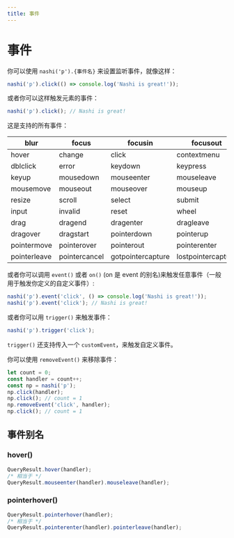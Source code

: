 ```yaml
---
title: 事件
---
```


# 事件

你可以使用 `nashi('p').{事件名}` 来设置监听事件，就像这样：

```ts
nashi('p').click(() => console.log('Nashi is great!'));
```

或者你可以这样触发元素的事件：

```ts
nashi('p').click(); // Nashi is great!
```

这是支持的所有事件：

| blur         | focus         | focusin           | focusout           |
| ------------ | ------------- | ----------------- | ------------------ |
| hover        | change        | click             | contextmenu        |
| dblclick     | error         | keydown           | keypress           |
| keyup        | mousedown     | mouseenter        | mouseleave         |
| mousemove    | mouseout      | mouseover         | mouseup            |
| resize       | scroll        | select            | submit             |
| input        | invalid       | reset             | wheel              |
| drag         | dragend       | dragenter         | dragleave          |
| dragover     | dragstart     | pointerdown       | pointerup          |
| pointermove  | pointerover   | pointerout        | pointerenter       |
| pointerleave | pointercancel | gotpointercapture | lostpointercapture |

或者你可以调用 `event()` 或者 `on()` (on 是 event 的别名)来触发任意事件（一般用于触发你定义的自定义事件）:

```ts
nashi('p').event('click', () => console.log('Nashi is great!'));
nashi('p').event('click'); // Nashi is great!
```

或者你可以用 `trigger()` 来触发事件：

```ts
nashi('p').trigger('click');
```

`trigger()` 还支持传入一个 `customEvent`，来触发自定义事件。

你可以使用 `removeEvent()` 来移除事件：

```ts
let count = 0;
const handler = count++;
const np = nashi('p');
np.click(handler);
np.click(); // count = 1
np.removeEvent('click', handler);
np.click(); // count = 1
```

## 事件别名

### hover()

```ts
QueryResult.hover(handler);
/* 相当于 */
QueryResult.mouseenter(handler).mouseleave(handler);
```

### pointerhover()

```ts
QueryResult.pointerhover(handler);
/* 相当于 */
QueryResult.pointerenter(handler).pointerleave(handler);
```
